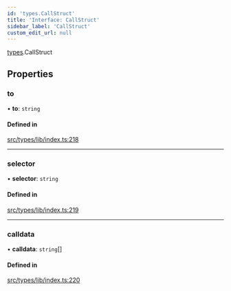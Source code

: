 ```yaml
---
id: 'types.CallStruct'
title: 'Interface: CallStruct'
sidebar_label: 'CallStruct'
custom_edit_url: null
---
```


[types](../namespaces/types.md).CallStruct

## Properties

### to

• **to**: `string`

#### Defined in

[src/types/lib/index.ts:218](https://github.com/0xs34n/starknet.js/blob/v5.14.1/src/types/lib/index.ts#L218)

---

### selector

• **selector**: `string`

#### Defined in

[src/types/lib/index.ts:219](https://github.com/0xs34n/starknet.js/blob/v5.14.1/src/types/lib/index.ts#L219)

---

### calldata

• **calldata**: `string`[]

#### Defined in

[src/types/lib/index.ts:220](https://github.com/0xs34n/starknet.js/blob/v5.14.1/src/types/lib/index.ts#L220)
